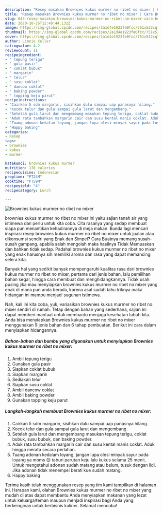```yaml
---
description: "Resep masakan Brownies kukus murmer no ribet no mixer | Cara Buat Brownies kukus murmer no ribet no mixer Yang Menggugah Selera"
title: "Resep masakan Brownies kukus murmer no ribet no mixer | Cara Buat Brownies kukus murmer no ribet no mixer Yang Menggugah Selera"
slug: 643-resep-masakan-brownies-kukus-murmer-no-ribet-no-mixer-cara-buat-brownies-kukus-murmer-no-ribet-no-mixer-yang-menggugah-selera
date: 2020-10-26T12:49:44.132Z
image: https://img-global.cpcdn.com/recipes/2a1d4e1923fe0fcc/751x532cq70/brownies-kukus-murmer-no-ribet-no-mixer-foto-resep-utama.jpg
thumbnail: https://img-global.cpcdn.com/recipes/2a1d4e1923fe0fcc/751x532cq70/brownies-kukus-murmer-no-ribet-no-mixer-foto-resep-utama.jpg
cover: https://img-global.cpcdn.com/recipes/2a1d4e1923fe0fcc/751x532cq70/brownies-kukus-murmer-no-ribet-no-mixer-foto-resep-utama.jpg
author: Linnie Keller
ratingvalue: 4.2
reviewcount: 11
recipeingredient:
- " tepung terigu"
- " gula pasir"
- " coklat bubuk"
- " margarin"
- " telur"
- " susu coklat"
- " dancow coklat"
- " baking powder"
- " topping keju parut"
recipeinstructions:
- "Cairkan 5 sdm margarin, sisihkan dulu sampai uap panasnya hilang."
- "Kocok telur dan gula sampai gula larut dan mengembang."
- "Setelah gula larut dan mengembang masukan tepung terigu, coklat bubuk, susu bubuk, dan baking powder."
- "Aduk rata tambahkan margarin cair dan susu kental manis coklat. Aduk hingga merata secara perlahan."
- "Tuang adonan kedalam loyang, jangan lupa olesi minyak sayur pada loyang ya moms 😊 taburi parutan keju lalu kukus selama 25 menit. Untuk mengetahui adonan sudah matang atau belum, tusuk dengan lidi. Jika adonan tidak menempel berati kue sudah matang."
- "Happy baking"
categories:
- Resep
tags:
- brownies
- kukus
- murmer

katakunci: brownies kukus murmer 
nutrition: 178 calories
recipecuisine: Indonesian
preptime: "PT23M"
cooktime: "PT59M"
recipeyield: "4"
recipecategory: Lunch

---
```



![Brownies kukus murmer no ribet no mixer](https://img-global.cpcdn.com/recipes/2a1d4e1923fe0fcc/751x532cq70/brownies-kukus-murmer-no-ribet-no-mixer-foto-resep-utama.jpg)


brownies kukus murmer no ribet no mixer ini yaitu sajian tanah air yang istimewa dan perlu untuk kita coba. Cita rasanya yang sedap membuat siapa pun menantikan kehadirannya di meja makan.
Bunda lagi mencari inspirasi resep brownies kukus murmer no ribet no mixer untuk jualan atau dikonsumsi sendiri yang Enak dan Simpel? Cara Buatnya memang susah-susah gampang. apabila salah mengolah maka hasilnya Tidak Memuaskan dan bahkan tidak sedap. Padahal brownies kukus murmer no ribet no mixer yang enak harusnya sih memiliki aroma dan rasa yang dapat memancing selera kita.

Banyak hal yang sedikit banyak mempengaruhi kualitas rasa dari brownies kukus murmer no ribet no mixer, pertama dari jenis bahan, lalu pemilihan bahan segar, hingga cara membuat dan menghidangkannya. Tidak usah pusing jika mau menyiapkan brownies kukus murmer no ribet no mixer yang enak di mana pun anda berada, karena asal sudah tahu triknya maka hidangan ini mampu menjadi suguhan istimewa.




Nah, kali ini kita coba, yuk, variasikan brownies kukus murmer no ribet no mixer sendiri di rumah. Tetap dengan bahan yang sederhana, sajian ini dapat memberi manfaat untuk membantu menjaga kesehatan tubuh kita. Anda bisa menyiapkan Brownies kukus murmer no ribet no mixer menggunakan 9 jenis bahan dan 6 tahap pembuatan. Berikut ini cara dalam menyiapkan hidangannya.

<!--inarticleads1-->

##### Bahan-bahan dan bumbu yang digunakan untuk menyiapkan Brownies kukus murmer no ribet no mixer:

1. Ambil  tepung terigu
1. Gunakan  gula pasir
1. Siapkan  coklat bubuk
1. Siapkan  margarin
1. Sediakan  telur
1. Siapkan  susu coklat
1. Ambil  dancow coklat
1. Ambil  baking powder
1. Gunakan  topping keju parut




<!--inarticleads2-->

##### Langkah-langkah membuat Brownies kukus murmer no ribet no mixer:

1. Cairkan 5 sdm margarin, sisihkan dulu sampai uap panasnya hilang.
1. Kocok telur dan gula sampai gula larut dan mengembang.
1. Setelah gula larut dan mengembang masukan tepung terigu, coklat bubuk, susu bubuk, dan baking powder.
1. Aduk rata tambahkan margarin cair dan susu kental manis coklat. Aduk hingga merata secara perlahan.
1. Tuang adonan kedalam loyang, jangan lupa olesi minyak sayur pada loyang ya moms 😊 taburi parutan keju lalu kukus selama 25 menit. Untuk mengetahui adonan sudah matang atau belum, tusuk dengan lidi. Jika adonan tidak menempel berati kue sudah matang.
1. Happy baking




Terima kasih telah menggunakan resep yang tim kami tampilkan di halaman ini. Harapan kami, olahan Brownies kukus murmer no ribet no mixer yang mudah di atas dapat membantu Anda menyiapkan makanan yang lezat untuk keluarga/teman maupun menjadi inspirasi bagi Anda yang berkeinginan untuk berbisnis kuliner. Selamat mencoba!
